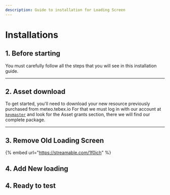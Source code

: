```yaml
---
description: Guide to installation for Loading Screen
---
```


# Installations

## 1. Before starting

You must carefully follow all the steps that you will see in this installation guide.

***

## 2. Asset download

To get started, you'll need to download your new resource previously purchased from meteo.tebex.io For that we must log in with our account at [`keymaster`](https://keymaster.fivem.net/asset-grants/) and look for the Asset grants section, there we will find our complete package.

***

## 3. Remove Old Loading Screen

{% embed url="https://streamable.com/1f0ich" %}

## 4. Add New loading

## 4. Ready to test
